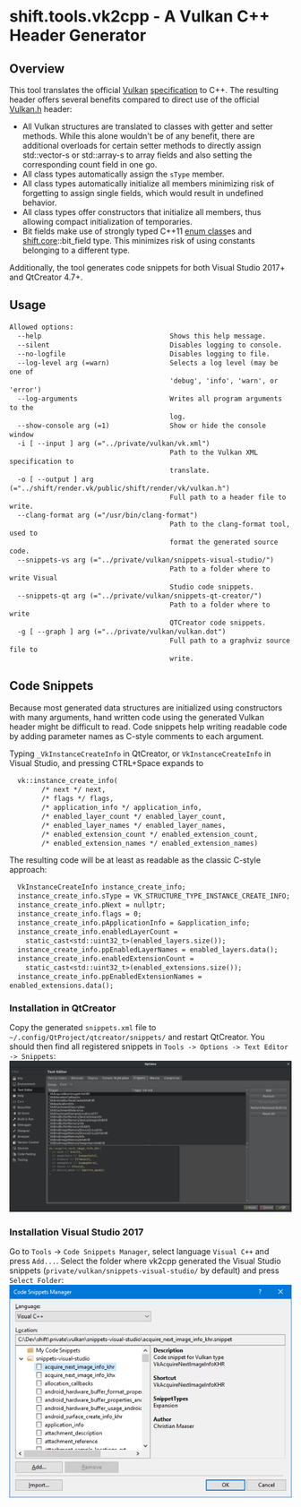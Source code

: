 # shift.tools.vk2cpp - A Vulkan C++ Header Generator

## Overview

This tool translates the official [Vulkan](https://www.khronos.org/vulkan/) [specification](https://github.com/KhronosGroup/Vulkan-Docs/blob/master/xml/vk.xml) to C++. The resulting header offers several benefits compared to direct use of the official [Vulkan.h](https://github.com/KhronosGroup/Vulkan-Docs/blob/master/include/vulkan/vulkan.h) header:

* All Vulkan structures are translated to classes with getter and setter methods. While this alone wouldn't be of any benefit, there are additional overloads for certain setter methods to directly assign std::vector-s or std::array-s to array fields and also setting the corresponding count field in one go.
* All class types automatically assign the `sType` member.
* All class types automatically initialize all members minimizing risk of forgetting to assign single fields, which would result in undefined behavior.
* All class types offer constructors that initialize all members, thus allowing compact initialization of temporaries.
* Bit fields make use of strongly typed C++11 [enum class](https://en.cppreference.com/w/cpp/language/enum)es and [shift.core](../../core/doc/core.md)::bit_field type. This minimizes risk of using constants belonging to a different type.

Additionally, the tool generates code snippets for both Visual Studio 2017+ and QtCreator 4.7+.

## Usage

```
Allowed options:
  --help                                Shows this help message.
  --silent                              Disables logging to console.
  --no-logfile                          Disables logging to file.
  --log-level arg (=warn)               Selects a log level (may be one of 
                                        'debug', 'info', 'warn', or 'error')
  --log-arguments                       Writes all program arguments to the 
                                        log.
  --show-console arg (=1)               Show or hide the console window
  -i [ --input ] arg (="../private/vulkan/vk.xml")
                                        Path to the Vulkan XML specification to
                                        translate.
  -o [ --output ] arg (="../shift/render.vk/public/shift/render/vk/vulkan.h")
                                        Full path to a header file to write.
  --clang-format arg (="/usr/bin/clang-format")
                                        Path to the clang-format tool, used to 
                                        format the generated source code.
  --snippets-vs arg (="../private/vulkan/snippets-visual-studio/")
                                        Path to a folder where to write Visual 
                                        Studio code snippets.
  --snippets-qt arg (="../private/vulkan/snippets-qt-creator/")
                                        Path to a folder where to write 
                                        QTCreator code snippets.
  -g [ --graph ] arg (="../private/vulkan/vulkan.dot")
                                        Full path to a graphviz source file to 
                                        write.
```

## Code Snippets

Because most generated data structures are initialized using constructors with many arguments, hand written code using the generated Vulkan header might be difficult to read. Code snippets help writing readable code by adding parameter names as C-style comments to each argument.

Typing `_VkInstanceCreateInfo` in QtCreator, or `VkInstanceCreateInfo` in Visual Studio, and pressing CTRL+Space expands to
```
  vk::instance_create_info(
        /* next */ next,
        /* flags */ flags,
        /* application_info */ application_info,
        /* enabled_layer_count */ enabled_layer_count,
        /* enabled_layer_names */ enabled_layer_names,
        /* enabled_extension_count */ enabled_extension_count,
        /* enabled_extension_names */ enabled_extension_names)
```

The resulting code will be at least as readable as the classic C-style approach:

```
  VkInstanceCreateInfo instance_create_info;
  instance_create_info.sType = VK_STRUCTURE_TYPE_INSTANCE_CREATE_INFO;
  instance_create_info.pNext = nullptr;
  instance_create_info.flags = 0;
  instance_create_info.pApplicationInfo = &application_info;
  instance_create_info.enabledLayerCount =
    static_cast<std::uint32_t>(enabled_layers.size());
  instance_create_info.ppEnabledLayerNames = enabled_layers.data();
  instance_create_info.enabledExtensionCount =
    static_cast<std::uint32_t>(enabled_extensions.size());
  instance_create_info.ppEnabledExtensionNames = enabled_extensions.data();
```

### Installation in QtCreator

Copy the generated `snippets.xml` file to `~/.config/QtProject/qtcreator/snippets/` and restart QtCreator. You should then find all registered snippets in `Tools -> Options -> Text Editor -> Snippets`:  
![QtCreator Options](qtcreator.png)

### Installation Visual Studio 2017

Go to `Tools` -> `Code Snippets Manager`, select language `Visual C++` and press `Add...`. Select the folder where vk2cpp generated the Visual Studio snippets (`private/vulkan/snippets-visual-studio/` by default) and press `Select Folder`:  
![Visual Studio 2017 Snippets Manager](visual-studio-2017.png)

